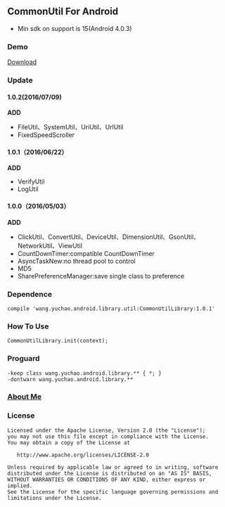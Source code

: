 ## CommonUtil For Android

- Min sdk on support is 15(Android 4.0.3)

### Demo

[Download](https://codeload.github.com/yuchao-wang/CommonUtil/zip/master)

### Update

#### 1.0.2(2016/07/09)

**ADD**

- FileUtil、SystemUtil、UriUtil、UrlUtil
- FixedSpeedScroller

#### 1.0.1（2016/06/22）

**ADD**

- VerifyUtil
- LogUtil

#### 1.0.0（2016/05/03）

**ADD**

- ClickUtil、ConvertUtil、DeviceUtil、DimensionUtil、GsonUtil、NetworkUtil、ViewUtil
- CountDownTimer:compatible CountDownTimer
- AsyncTaskNew:no thread pool to control
- MD5
- SharePreferenceManager:save single class to preference

### Dependence 

```
compile 'wang.yuchao.android.library.util:CommonUtilLibrary:1.0.1'
```

### How To Use

```
CommonUtilLibrary.init(context);
```

### Proguard

```
-keep class wang.yuchao.android.library.** { *; }
-dontwarn wang.yuchao.android.library.**
```

### [About Me](http://yuchao.wang)

### License

```
Licensed under the Apache License, Version 2.0 (the "License");
you may not use this file except in compliance with the License.
You may obtain a copy of the License at

   http://www.apache.org/licenses/LICENSE-2.0

Unless required by applicable law or agreed to in writing, software
distributed under the License is distributed on an "AS IS" BASIS,
WITHOUT WARRANTIES OR CONDITIONS OF ANY KIND, either express or implied.
See the License for the specific language governing permissions and
limitations under the License.
```